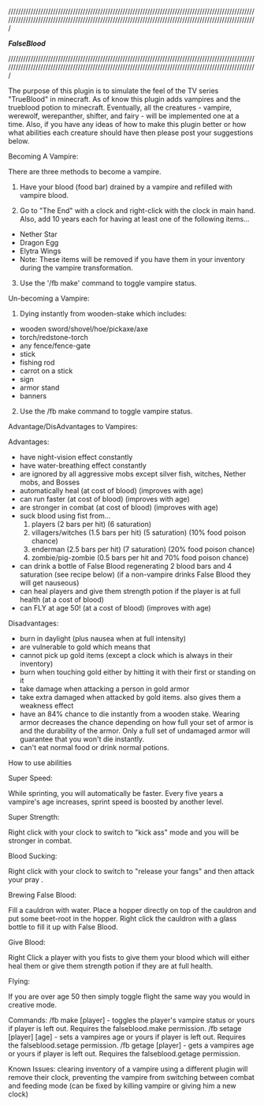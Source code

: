 ///////////////////////////////////////////////////////////////////////////////////////////////////////////////////////////////////////////////////////////////////////////////////////////////////////

_____________________________________________FalseBlood_____________________________________________

///////////////////////////////////////////////////////////////////////////////////////////////////////////////////////////////////////////////////////////////////////////////////////////////////////

The purpose of this plugin is to simulate the feel of the TV series "TrueBlood" in minecraft. As of know this plugin adds vampires and the trueblood potion to minecraft. Eventually, all the creatures - vampire, werewolf, werepanther, shifter, and fairy - will be implemented one at a time. Also, if you have any ideas of how to make this plugin better or how what abilities each creature should have then please post your suggestions below.

Becoming A Vampire:

There are three methods to become a vampire.

1. Have your blood (food bar) drained by a vampire and refilled with vampire blood.

2. Go to "The End" with a clock and right-click with the clock in main hand. Also, add 10 years each for having at least one of the following items...
* Nether Star
* Dragon Egg
* Elytra Wings
* Note: These items will be removed if you have them in your inventory during the vampire transformation.

3. Use the '/fb make' command to toggle vampire status.

Un-becoming a Vampire:

1. Dying instantly from wooden-stake which includes:
* wooden sword/shovel/hoe/pickaxe/axe
* torch/redstone-torch
* any fence/fence-gate
* stick
* fishing rod
* carrot on a stick
* sign
* armor stand
* banners
 
2. Use the /fb make command to toggle vampire status.

Advantage/DisAdvantages to Vampires:

Advantages:

* have night-vision effect constantly
* have water-breathing effect constantly
* are ignored by all aggressive mobs except silver fish, witches, Nether mobs, and Bosses
* automatically heal (at cost of blood) (improves with age)
* can run faster (at cost of blood) (improves with age)
* are stronger in combat (at cost of blood) (improves with age)
* suck blood using fist from...
  1. players (2 bars per hit) (6 saturation)
  2. villagers/witches (1.5 bars per hit) (5 saturation) (10% food poison chance)
  3. enderman (2.5 bars per hit) (7 saturation) (20% food poison chance)
  4. zombie/pig-zombie (0.5 bars per hit and 70% food poison chance)
* can drink a bottle of False Blood regenerating 2 blood bars and 4 saturation (see recipe below) (if a non-vampire drinks False Blood they will get nauseous)
* can heal players and give them strength potion if the player is at full health (at a cost of blood)
* can FLY at age 50! (at a cost of blood) (improves with age)

Disadvantages:

* burn in daylight (plus nausea when at full intensity)
* are vulnerable to gold which means that
* cannot pick up gold items (except a clock which is always in their inventory)
* burn when touching gold either by hitting it with their first or standing on it
* take damage when attacking a person in gold armor
* take extra damaged when attacked by gold items. also gives them a weakness effect
* have an 84% chance to die instantly from a wooden stake. Wearing armor decreases the chance depending on how full your set of armor is and the durability of the armor. Only a full set of undamaged armor will guarantee that you won't die instantly.
* can't eat normal food or drink normal potions.

How to use abilities

Super Speed:

While sprinting, you will automatically be faster. Every five years a vampire's age increases, sprint speed is boosted by another level.

Super Strength:

Right click with your clock to switch to "kick ass" mode and you will be stronger in combat.

Blood Sucking:

Right click with your clock to switch to "release your fangs" and then attack your pray .

Brewing False Blood:

Fill a cauldron with water. Place a hopper directly on top of the cauldron and put some beet-root in the hopper. Right click the cauldron with a glass bottle to fill it up with False Blood.

Give Blood:

Right Click a player with you fists to give them your blood which will either heal them or give them strength potion if they are at full health.

Flying:

If you are over age 50 then simply toggle flight the same way you would in creative mode.

Commands:
/fb make [player] - toggles the player's vampire status or yours if player is left out. Requires the falseblood.make permission.
/fb setage [player] [age] - sets a vampires age or yours if player is left out. Requires the falseblood.setage permission.
/fb getage [player] - gets a vampires age or yours if player is left out. Requires the falseblood.getage permission.

Known Issues:
clearing inventory of a vampire using a different plugin will remove their clock, preventing the vampire from switching between combat and feeding mode (can be fixed by killing vampire or giving him a new clock)
